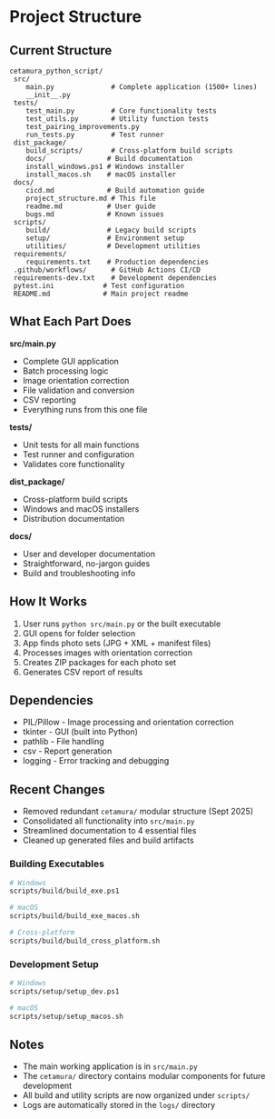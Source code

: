# Project Structure

## Current Structure
```
cetamura_python_script/
 src/
    main.py              # Complete application (1500+ lines)
    __init__.py
 tests/
    test_main.py         # Core functionality tests
    test_utils.py        # Utility function tests
    test_pairing_improvements.py
    run_tests.py         # Test runner
 dist_package/
    build_scripts/       # Cross-platform build scripts
    docs/               # Build documentation
    install_windows.ps1 # Windows installer
    install_macos.sh    # macOS installer
 docs/
    cicd.md             # Build automation guide
    project_structure.md # This file
    readme.md           # User guide
    bugs.md             # Known issues
 scripts/
    build/              # Legacy build scripts
    setup/              # Environment setup
    utilities/          # Development utilities
 requirements/
    requirements.txt    # Production dependencies
 .github/workflows/      # GitHub Actions CI/CD
 requirements-dev.txt    # Development dependencies
 pytest.ini            # Test configuration
 README.md             # Main project readme
```

## What Each Part Does

**src/main.py**
- Complete GUI application
- Batch processing logic
- Image orientation correction
- File validation and conversion
- CSV reporting
- Everything runs from this one file

**tests/**
- Unit tests for all main functions
- Test runner and configuration
- Validates core functionality

**dist_package/**
- Cross-platform build scripts
- Windows and macOS installers
- Distribution documentation

**docs/**
- User and developer documentation
- Straightforward, no-jargon guides
- Build and troubleshooting info

## How It Works
1. User runs `python src/main.py` or the built executable
2. GUI opens for folder selection
3. App finds photo sets (JPG + XML + manifest files)
4. Processes images with orientation correction
5. Creates ZIP packages for each photo set
6. Generates CSV report of results

## Dependencies
- PIL/Pillow - Image processing and orientation correction
- tkinter - GUI (built into Python)
- pathlib - File handling
- csv - Report generation
- logging - Error tracking and debugging

## Recent Changes
- Removed redundant `cetamura/` modular structure (Sept 2025)
- Consolidated all functionality into `src/main.py`
- Streamlined documentation to 4 essential files
- Cleaned up generated files and build artifacts

### Building Executables
```bash
# Windows
scripts/build/build_exe.ps1

# macOS
scripts/build/build_exe_macos.sh

# Cross-platform
scripts/build/build_cross_platform.sh
```

### Development Setup
```bash
# Windows
scripts/setup/setup_dev.ps1

# macOS
scripts/setup/setup_macos.sh
```

## Notes
- The main working application is in `src/main.py`
- The `cetamura/` directory contains modular components for future development
- All build and utility scripts are now organized under `scripts/`
- Logs are automatically stored in the `logs/` directory

